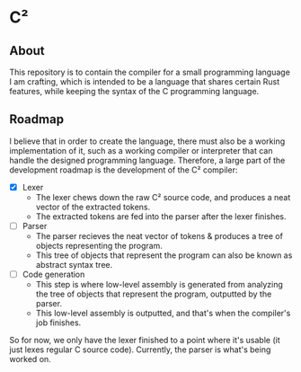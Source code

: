 # C²
## About
This repository is to contain the compiler for a small programming language I am crafting, which is intended to be a language that shares certain Rust features, while keeping the syntax of the C programming language.
## Roadmap
I believe that in order to create the language, there must also be a working implementation of it, such as a working compiler or interpreter that can handle the designed programming language. Therefore, a large part of the development roadmap is the development of the C² compiler:
- [X] Lexer
	- The lexer chews down the raw C² source code, and produces a neat vector of the extracted tokens.
	- The extracted tokens are fed into the parser after the lexer finishes.
- [ ] Parser
	- The parser recieves the neat vector of tokens & produces a tree of objects representing the program.
	- This tree of objects that represent the program can also be known as abstract syntax tree.
- [ ] Code generation
	- This step is where low-level assembly is generated from analyzing the tree of objects that represent the program, outputted by the parser.
	- This low-level assembly is outputted, and that's when the compiler's job finishes.

So for now, we only have the lexer finished to a point where it's usable (it just lexes regular C source code). Currently, the parser is what's being worked on.